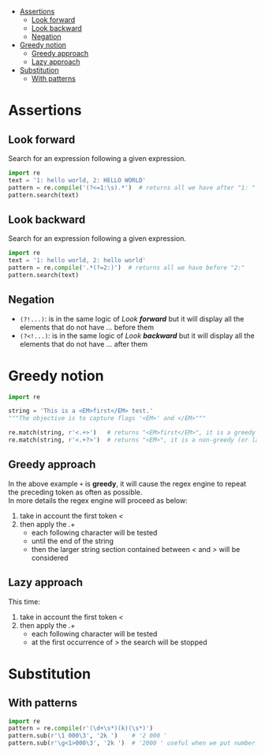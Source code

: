 - [Assertions](#assertions)
  - [Look forward](#look-forward)
  - [Look backward](#look-backward)
  - [Negation](#negation)
- [Greedy notion](#greedy-notion)
  - [Greedy approach](#greedy-approach)
  - [Lazy approach](#lazy-approach)
- [Substitution](#substitution)
  - [With patterns](#with-patterns)

# Assertions

## Look forward

Search for an expression following a given expression.

```python
import re
text = '1: hello world, 2: HELLO WORLD'
pattern = re.compile('(?<=1:\s).*')  # returns all we have after "1: "
pattern.search(text) 
```

## Look backward

Search for an expression following a given expression.

```python
import re
text = '1: hello world, 2: hello world'
pattern = re.compile('.*(?=2:)')  # returns all we have before "2:"
pattern.search(text)
```

## Negation

- ``(?!...)``: is in the same logic of *Look **forward*** but it will display all the elements
that do not have *...* before them
- ``(?<!...)``: is in the same logic of *Look **backward*** but it will display all the
elements that do not have *...* after them

# Greedy notion

````python
import re

string = 'This is a <EM>first</EM> test.'
"""The objective is to capture flags '<EM>' and </EM>"""

re.match(string, r'<.+>')   # returns "<EM>first</EM>", it is a greedy approach
re.match(string, r'<.+?>')  # returns "<EM>", it is a non-greedy (or lazy) approach
````

## Greedy approach

In the above example ``+`` is **greedy**, it will cause the regex engine to repeat the
preceding token as often as possible.\
In more details the regex engine will proceed as below:

1. take in account the first token *<*
2. then apply the *.+*
   - each following character will be tested
   - until the end of the string
   - then the larger string section contained between *<* and *>* will be considered

## Lazy approach

This time:

1. take in account the first token *<*
2. then apply the *.+*
   - each following character will be tested
   - at the first occurrence of *>* the search will be stopped

# Substitution

## With patterns

```python
import re
pattern = re.compile(r'(\d+\s*)(k)(\s*)')
pattern.sub(r'\1 000\3', '2k ')    # '2 000 '
pattern.sub(r'\g<1>000\3', '2k ')  # '2000 ' useful when we put number just after a group
```
